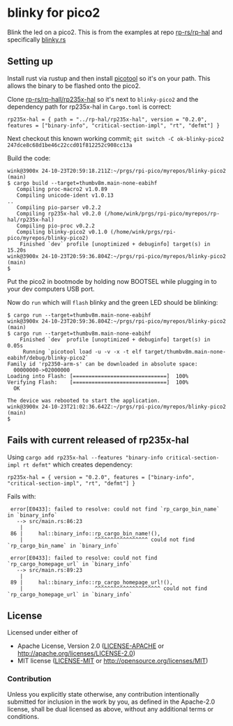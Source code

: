 # blinky for pico2

Blink the led on a pico2. This is from the examples at repo [rp-rs/rp-hal](https://github.com/rp-rs/rp-hal)
and specifically [blinky.rs](https://github.com/rp-rs/rp-hal/blob/b41c5a7e56c4d31e16dc3ff43a802bb007d1e0bb/rp235x-hal-examples/src/bin/blinky.rs)

## Setting up

Install rust via rustup and then install [picotool](https://github.com/raspberrypi/picotool)
so it's on your path. This allows the binary to be flashed onto the pico2.


Clone [rp-rs/rp-hall/rp235x-hal](https://github.com/rp-rs/rp-hal) so
it's next to `blinky-pico2` and the dependency path for rp235x-hal
in `Cargo.toml` is correct:
```
rp235x-hal = { path = "../rp-hal/rp235x-hal", version = "0.2.0", features = ["binary-info", "critical-section-impl", "rt", "defmt"] }
```

Next checkout this known working commit; `git switch -C ok-blinky-pico2 247dce8c68d1be46c22ccd01f812252c908cc13a`

Build the code:
```
wink@3900x 24-10-23T20:59:18.211Z:~/prgs/rpi-pico/myrepos/blinky-pico2 (main)
$ cargo build --target=thumbv8m.main-none-eabihf
   Compiling proc-macro2 v1.0.89
   Compiling unicode-ident v1.0.13
..
   Compiling pio-parser v0.2.2
   Compiling rp235x-hal v0.2.0 (/home/wink/prgs/rpi-pico/myrepos/rp-hal/rp235x-hal)
   Compiling pio-proc v0.2.2
   Compiling blinky-pico2 v0.1.0 (/home/wink/prgs/rpi-pico/myrepos/blinky-pico2)
    Finished `dev` profile [unoptimized + debuginfo] target(s) in 15.20s
wink@3900x 24-10-23T20:59:36.804Z:~/prgs/rpi-pico/myrepos/blinky-pico2 (main)
$
```

Put the pico2 in bootmode by holding now BOOTSEL while plugging in to your
dev computers USB port.

Now do `run` which will `flash` blinky and the green LED should be blinking:
```
$ cargo run --target=thumbv8m.main-none-eabihf
wink@3900x 24-10-23T20:59:36.804Z:~/prgs/rpi-pico/myrepos/blinky-pico2 (main)
$ cargo run --target=thumbv8m.main-none-eabihf
    Finished `dev` profile [unoptimized + debuginfo] target(s) in 0.05s
     Running `picotool load -u -v -x -t elf target/thumbv8m.main-none-eabihf/debug/blinky-pico2`
Family id 'rp2350-arm-s' can be downloaded in absolute space:
  00000000->02000000
Loading into Flash: [==============================]  100%
Verifying Flash:    [==============================]  100%
  OK

The device was rebooted to start the application.
wink@3900x 24-10-23T21:02:36.642Z:~/prgs/rpi-pico/myrepos/blinky-pico2 (main)
$
```


## Fails with current released of rp235x-hal

Using `cargo add rp235x-hal --features "binary-info critical-section-impl rt defmt"` which
creates dependency:
```
rp235x-hal = { version = "0.2.0", features = ["binary-info", "critical-section-impl", "rt", "defmt"] }
```

Fails with:
```
 error[E0433]: failed to resolve: could not find `rp_cargo_bin_name` in `binary_info`
   --> src/main.rs:86:23
    |
 86 |     hal::binary_info::rp_cargo_bin_name!(),
    |                       ^^^^^^^^^^^^^^^^^ could not find `rp_cargo_bin_name` in `binary_info`
 
 error[E0433]: failed to resolve: could not find `rp_cargo_homepage_url` in `binary_info`
   --> src/main.rs:89:23
    |
 89 |     hal::binary_info::rp_cargo_homepage_url!(),
    |                       ^^^^^^^^^^^^^^^^^^^^^ could not find `rp_cargo_homepage_url` in `binary_info`
```

## License

Licensed under either of

- Apache License, Version 2.0 ([LICENSE-APACHE](LICENSE-APACHE) or http://apache.org/licenses/LICENSE-2.0)
- MIT license ([LICENSE-MIT](LICENSE-MIT) or http://opensource.org/licenses/MIT)

### Contribution

Unless you explicitly state otherwise, any contribution intentionally submitted
for inclusion in the work by you, as defined in the Apache-2.0 license, shall
be dual licensed as above, without any additional terms or conditions.

